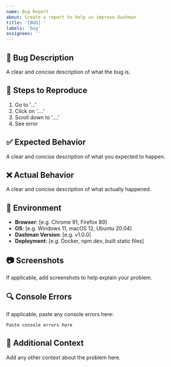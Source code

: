 ```yaml
---
name: Bug Report
about: Create a report to help us improve Dashman
title: '[BUG] '
labels: 'bug'
assignees: ''
---
```


## 🐛 Bug Description
A clear and concise description of what the bug is.

## 🔄 Steps to Reproduce
1. Go to '...'
2. Click on '....'
3. Scroll down to '....'
4. See error

## ✅ Expected Behavior
A clear and concise description of what you expected to happen.

## ❌ Actual Behavior
A clear and concise description of what actually happened.

## 📱 Environment
- **Browser**: [e.g. Chrome 91, Firefox 89]
- **OS**: [e.g. Windows 11, macOS 12, Ubuntu 20.04]
- **Dashman Version**: [e.g. v1.0.0]
- **Deployment**: [e.g. Docker, npm dev, built static files]

## 📷 Screenshots
If applicable, add screenshots to help explain your problem.

## 🔍 Console Errors
If applicable, paste any console errors here:
```
Paste console errors here
```

## 🔧 Additional Context
Add any other context about the problem here.
